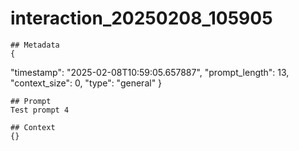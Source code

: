 # interaction_20250208_105905

    ## Metadata
    {
  "timestamp": "2025-02-08T10:59:05.657887",
  "prompt_length": 13,
  "context_size": 0,
  "type": "general"
}

    ## Prompt
    Test prompt 4

    ## Context
    {}
    